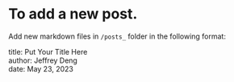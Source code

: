 

# To add a new post.

Add new markdown files in `/posts_` folder in the following format:



title: Put Your Title Here<br>
author: Jeffrey Deng<br>
date: May 23, 2023<br>

